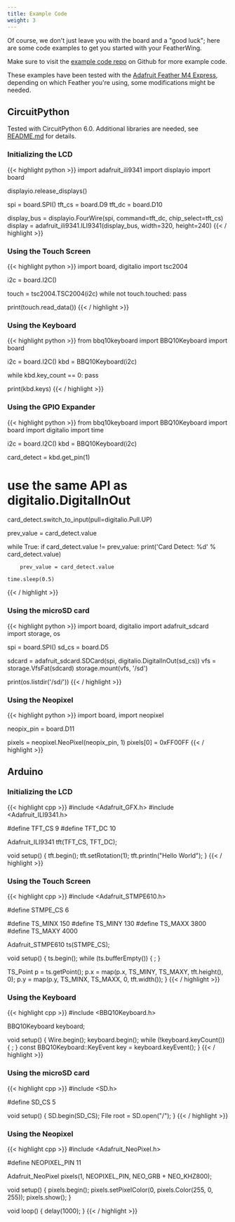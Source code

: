 ```yaml
---
title: Example Code
weight: 3
---
```


Of course, we don't just leave you with the board and a "good luck"; here are some code examples to get you started with your FeatherWing.

Make sure to visit the [example code repo](https://github.com/solderparty/keyboard_featherwing_sw) on Github for more example code.

These examples have been tested with the [Adafruit Feather M4 Express](https://www.adafruit.com/product/3857), depending on which Feather you're using, some modifications might be needed.

## CircuitPython

Tested with CircuitPython 6.0. Additional libraries are needed, see [README.md](https://github.com/solderparty/keyboard_featherwing_sw/blob/master/circuitpython/README.md) for details.

### Initializing the LCD

{{< highlight python >}}
import adafruit_ili9341
import displayio
import board

displayio.release_displays()

spi = board.SPI()
tft_cs = board.D9
tft_dc = board.D10

display_bus = displayio.FourWire(spi, command=tft_dc, chip_select=tft_cs)
display = adafruit_ili9341.ILI9341(display_bus, width=320, height=240)
{{< / highlight >}}

### Using the Touch Screen

{{< highlight python >}}
import board, digitalio
import tsc2004

i2c = board.I2C()

touch = tsc2004.TSC2004(i2c)
while not touch.touched:
    pass

print(touch.read_data())
{{< / highlight >}}

### Using the Keyboard

{{< highlight python >}}
from bbq10keyboard import BBQ10Keyboard
import board

i2c = board.I2C()
kbd = BBQ10Keyboard(i2c)

while kbd.key_count == 0:
    pass

print(kbd.keys)
{{< / highlight >}}

### Using the GPIO Expander

{{< highlight python >}}
from bbq10keyboard import BBQ10Keyboard
import board
import digitalio
import time

i2c = board.I2C()
kbd = BBQ10Keyboard(i2c)

card_detect = kbd.get_pin(1)

# use the same API as digitalio.DigitalInOut
card_detect.switch_to_input(pull=digitalio.Pull.UP)

prev_value = card_detect.value

while True:
    if card_detect.value != prev_value:
        print('Card Detect: %d' % card_detect.value)

        prev_value = card_detect.value

    time.sleep(0.5)
{{< / highlight >}}

### Using the microSD card

{{< highlight python >}}
import board, digitalio
import adafruit_sdcard
import storage, os

spi = board.SPI()
sd_cs = board.D5

sdcard = adafruit_sdcard.SDCard(spi, digitalio.DigitalInOut(sd_cs))
vfs = storage.VfsFat(sdcard)
storage.mount(vfs, '/sd')

print(os.listdir('/sd/'))
{{< / highlight >}}

### Using the Neopixel

{{< highlight python >}}
import board,
import neopixel

neopix_pin = board.D11

pixels = neopixel.NeoPixel(neopix_pin, 1)
pixels[0] = 0xFF00FF
{{< / highlight >}}

## Arduino

### Initializing the LCD

{{< highlight cpp >}}
#include <Adafruit_GFX.h>
#include <Adafruit_ILI9341.h>

#define TFT_CS 9
#define TFT_DC 10

Adafruit_ILI9341 tft(TFT_CS, TFT_DC);

void setup()
{
  tft.begin();
  tft.setRotation(1);
  tft.println("Hello World");
}
{{< / highlight >}}

### Using the Touch Screen

{{< highlight cpp >}}
#include <Adafruit_STMPE610.h>

#define STMPE_CS 6

#define TS_MINX 150
#define TS_MINY 130
#define TS_MAXX 3800
#define TS_MAXY 4000

Adafruit_STMPE610 ts(STMPE_CS);

void setup()
{
  ts.begin();
  while (ts.bufferEmpty()) {
    ;
  }

  TS_Point p = ts.getPoint();
  p.x = map(p.x, TS_MINY, TS_MAXY, tft.height(), 0);
  p.y = map(p.y, TS_MINX, TS_MAXX, 0, tft.width());
}
{{< / highlight >}}

### Using the Keyboard

{{< highlight cpp >}}
#include <BBQ10Keyboard.h>

BBQ10Keyboard keyboard;

void setup()
{
  Wire.begin();
  keyboard.begin();
  while (!keyboard.keyCount()) {
    ;
  }
  const BBQ10Keyboard::KeyEvent key = keyboard.keyEvent();
}
{{< / highlight >}}

### Using the microSD card

{{< highlight cpp >}}
#include <SD.h>

#define SD_CS 5

void setup()
{
  SD.begin(SD_CS);
  File root = SD.open("/");
}
{{< / highlight >}}

### Using the Neopixel

{{< highlight cpp >}}
#include <Adafruit_NeoPixel.h>

#define NEOPIXEL_PIN 11

Adafruit_NeoPixel pixels(1, NEOPIXEL_PIN, NEO_GRB + NEO_KHZ800);

void setup()
{
    pixels.begin();
    pixels.setPixelColor(0, pixels.Color(255, 0, 255));
    pixels.show();
}

void loop()
{
    delay(1000);
}
{{< / highlight >}}
